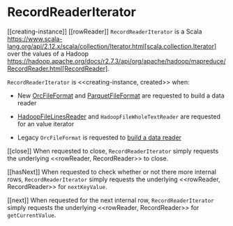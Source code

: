 # RecordReaderIterator

[[creating-instance]]
[[rowReader]]
`RecordReaderIterator` is a Scala https://www.scala-lang.org/api/2.12.x/scala/collection/Iterator.html[scala.collection.Iterator] over the values of a Hadoop https://hadoop.apache.org/docs/r2.7.3/api/org/apache/hadoop/mapreduce/RecordReader.html[RecordReader].

`RecordReaderIterator` is <<creating-instance, created>> when:

* New [OrcFileFormat](orc/OrcFileFormat.md#buildReaderWithPartitionValues) and [ParquetFileFormat](parquet/ParquetFileFormat.md#buildReaderWithPartitionValues) are requested to build a data reader

* [HadoopFileLinesReader](HadoopFileLinesReader.md#iterator) and `HadoopFileWholeTextReader` are requested for an value iterator

* Legacy `OrcFileFormat` is requested to [build a data reader](orc/OrcFileFormat.md#buildReader)

[[close]]
When requested to close, `RecordReaderIterator` simply requests the underlying <<rowReader, RecordReader>> to close.

[[hasNext]]
When requested to check whether or not there more internal rows, `RecordReaderIterator` simply requests the underlying <<rowReader, RecordReader>> for `nextKeyValue`.

[[next]]
When requested for the next internal row, `RecordReaderIterator` simply requests the underlying <<rowReader, RecordReader>> for `getCurrentValue`.
